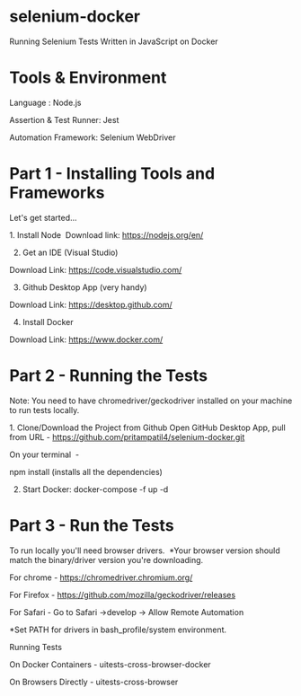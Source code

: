# selenium-docker

Running Selenium Tests Written in JavaScript on Docker

# Tools & Environment

Language : Node.js

Assertion & Test Runner: Jest 

Automation Framework: Selenium WebDriver

# Part 1 - Installing Tools and Frameworks

Let's get started...

1. Install Node 
Download link: https://nodejs.org/en/

2. Get an IDE (Visual Studio)

Download Link: https://code.visualstudio.com/

3. Github Desktop App (very handy)

Download Link: https://desktop.github.com/

4. Install Docker

Download Link: https://www.docker.com/

# Part 2 - Running the Tests

Note: You need to have chromedriver/geckodriver installed on your machine to run tests locally. 

1. Clone/Download the Project from Github
Open GitHub Desktop App, pull from URL - https://github.com/pritampatil4/selenium-docker.git

On your terminal  - 

npm install (installs all the dependencies)

2. Start Docker: docker-compose -f <path-to-docker-compose-file> up -d

# Part 3 - Run the Tests

To run locally you'll need browser drivers. 
*Your browser version should match the binary/driver version you're downloading.

For chrome - https://chromedriver.chromium.org/

For Firefox - https://github.com/mozilla/geckodriver/releases

For Safari - Go to Safari →develop → Allow Remote Automation

*Set PATH for drivers in bash_profile/system environment.

Running Tests

On Docker Containers - uitests-cross-browser-docker

On Browsers Directly  - uitests-cross-browser

